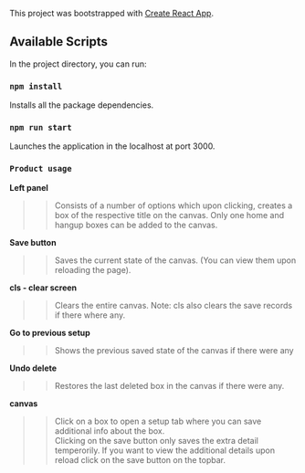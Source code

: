 This project was bootstrapped with [Create React App](https://github.com/facebook/create-react-app).

## Available Scripts

In the project directory, you can run:

### `npm install`

Installs all the package dependencies.<br />

### `npm run start`

Launches the application in the localhost at port 3000.<br />

### `Product usage`

**Left panel**

>> Consists of a number of options which upon clicking, creates a box of the respective title on the canvas.
>> Only one home and hangup boxes can be added to the canvas.

**Save button**

>> Saves the current state of the canvas. (You can view them upon reloading the page).

**cls - clear screen**

>> Clears the entire canvas.
Note: cls also clears the save records if there where any.

**Go to previous setup**

>> Shows the previous saved state of the canvas if there were any

**Undo delete**

>> Restores the last deleted box in the canvas if there were any.

**canvas**

>> Click on a box to open a setup tab where you can save additional info about the box.<br />
>> Clicking on the save button only saves the extra detail temperorily. If you want to view the additional details upon reload
   click on the save button on the topbar.







